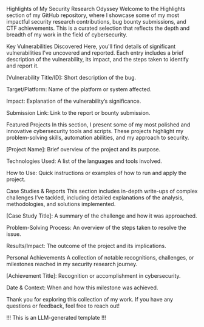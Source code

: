 Highlights of My Security Research Odyssey
Welcome to the Highlights section of my GitHub repository, where I showcase some of my most impactful security research contributions, bug bounty submissions, and CTF achievements. This is a curated selection that reflects the depth and breadth of my work in the field of cybersecurity.

Key Vulnerabilities Discovered
Here, you'll find details of significant vulnerabilities I’ve uncovered and reported. Each entry includes a brief description of the vulnerability, its impact, and the steps taken to identify and report it.

[Vulnerability Title/ID]: Short description of the bug.

Target/Platform: Name of the platform or system affected.

Impact: Explanation of the vulnerability’s significance.

Submission Link: Link to the report or bounty submission.

Featured Projects
In this section, I present some of my most polished and innovative cybersecurity tools and scripts. These projects highlight my problem-solving skills, automation abilities, and my approach to security.

[Project Name]: Brief overview of the project and its purpose.

Technologies Used: A list of the languages and tools involved.

How to Use: Quick instructions or examples of how to run and apply the project.

Case Studies & Reports
This section includes in-depth write-ups of complex challenges I’ve tackled, including detailed explanations of the analysis, methodologies, and solutions implemented.

[Case Study Title]: A summary of the challenge and how it was approached.

Problem-Solving Process: An overview of the steps taken to resolve the issue.

Results/Impact: The outcome of the project and its implications.

Personal Achievements
A collection of notable recognitions, challenges, or milestones reached in my security research journey.

[Achievement Title]: Recognition or accomplishment in cybersecurity.

Date & Context: When and how this milestone was achieved.

Thank you for exploring this collection of my work. If you have any questions or feedback, feel free to reach out!

!!! This is an LLM-generated template !!!
